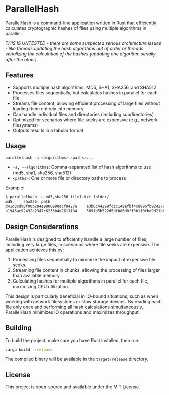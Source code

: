 # ParallelHash

ParallelHash is a command-line application written in Rust that efficiently calculates cryptographic hashes of files using multiple algorithms in parallel.

*THIS IS UNTESTED - there are some suspected serious architecture issues - like threads updating the hash algorithms out of order or threads serializing the calculation of the hashes (updating one algorithm serially after the other).*

## Features

- Supports multiple hash algorithms: MD5, SHA1, SHA256, and SHA512
- Processes files sequentially, but calculates hashes in parallel for each file
- Streams file content, allowing efficient processing of large files without loading them entirely into memory
- Can handle individual files and directories (including subdirectories)
- Optimized for scenarios where file seeks are expensive (e.g., network filesystems)
- Outputs results in a tabular format

## Usage

```bash
parallelhash -a <algorithms> <paths>...
```

- `-a, --algorithms`: Comma-separated list of hash algorithms to use (md5, sha1, sha256, sha512)
- `<paths>`: One or more file or directory paths to process

Example:

```bash
$ parallelhash -a md5,sha256 file1.txt folder/
md5     sha256  path
d41d8cd98f00b204e9800998ecf8427e    e3b0c44298fc1c149afbf4c8996fb92427ae41e4649b934ca495991b7852b855    file1.txt
b1946ac92492d2347c6235b4d2611184    5891b5b522d5df086d0ff0b110fbd9d21bb4fc7163af34d08286a2e846f6be03    folder/file2.txt
```

## Design Considerations

ParallelHash is designed to efficiently handle a large number of files, including very large files, in scenarios where file seeks are expensive. The application achieves this by:

1. Processing files sequentially to minimize the impact of expensive file seeks.
2. Streaming file content in chunks, allowing the processing of files larger than available memory.
3. Calculating hashes for multiple algorithms in parallel for each file, maximizing CPU utilization.

This design is particularly beneficial in IO-bound situations, such as when working with network filesystems or slow storage devices. By reading each file only once and performing all hash calculations simultaneously, ParallelHash minimizes IO operations and maximizes throughput.

## Building

To build the project, make sure you have Rust installed, then run:

```bash
cargo build --release
```

The compiled binary will be available in the `target/release` directory.

## License

This project is open-source and available under the MIT License.

